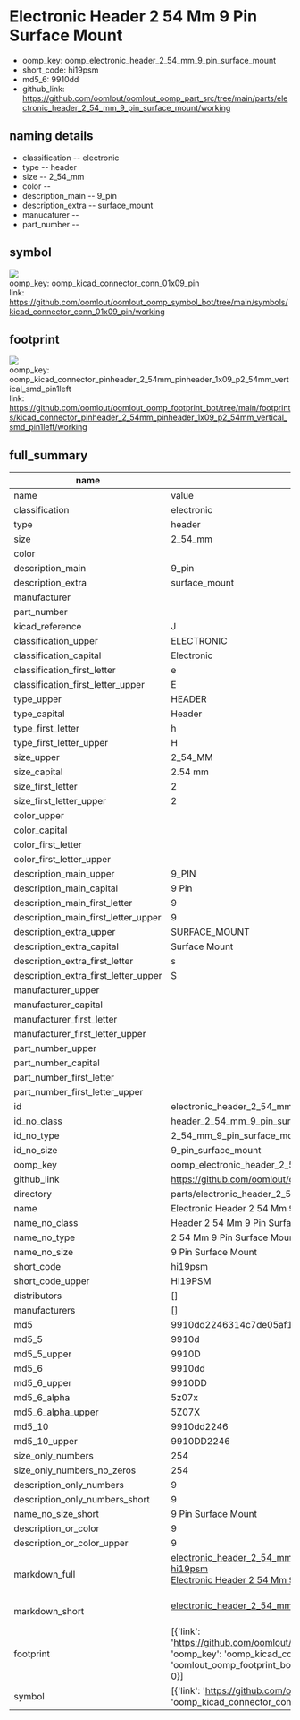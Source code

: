 # Electronic Header 2 54 Mm 9 Pin Surface Mount

  
* oomp_key: oomp_electronic_header_2_54_mm_9_pin_surface_mount 
* short_code: hi19psm
* md5_6: 9910dd  
* github_link: https://github.com/oomlout/oomlout_oomp_part_src/tree/main/parts/electronic_header_2_54_mm_9_pin_surface_mount/working  
## naming details
* classification -- electronic
* type -- header
* size -- 2_54_mm
* color -- 
* description_main -- 9_pin
* description_extra -- surface_mount
* manucaturer -- 
* part_number -- 



## symbol

![](symbol/{index}/working/working_600.png)  
oomp_key: oomp_kicad_connector_conn_01x09_pin  
link: https://github.com/oomlout/oomlout_oomp_symbol_bot/tree/main/symbols/kicad_connector_conn_01x09_pin/working  

## footprint

![](footprint/{index}/working/working_600.png)  
oomp_key: oomp_kicad_connector_pinheader_2_54mm_pinheader_1x09_p2_54mm_vertical_smd_pin1left  
link: https://github.com/oomlout/oomlout_oomp_footprint_bot/tree/main/footprints/kicad_connector_pinheader_2_54mm_pinheader_1x09_p2_54mm_vertical_smd_pin1left/working  

## full_summary
| name | value | 
| --- | --- | 
| name | value | 
| classification | electronic | 
| type | header | 
| size | 2_54_mm | 
| color |  | 
| description_main | 9_pin | 
| description_extra | surface_mount | 
| manufacturer |  | 
| part_number |  | 
| kicad_reference | J | 
| classification_upper | ELECTRONIC | 
| classification_capital | Electronic | 
| classification_first_letter | e | 
| classification_first_letter_upper | E | 
| type_upper | HEADER | 
| type_capital | Header | 
| type_first_letter | h | 
| type_first_letter_upper | H | 
| size_upper | 2_54_MM | 
| size_capital | 2.54 mm | 
| size_first_letter | 2 | 
| size_first_letter_upper | 2 | 
| color_upper |  | 
| color_capital |  | 
| color_first_letter |  | 
| color_first_letter_upper |  | 
| description_main_upper | 9_PIN | 
| description_main_capital | 9 Pin | 
| description_main_first_letter | 9 | 
| description_main_first_letter_upper | 9 | 
| description_extra_upper | SURFACE_MOUNT | 
| description_extra_capital | Surface Mount | 
| description_extra_first_letter | s | 
| description_extra_first_letter_upper | S | 
| manufacturer_upper |  | 
| manufacturer_capital |  | 
| manufacturer_first_letter |  | 
| manufacturer_first_letter_upper |  | 
| part_number_upper |  | 
| part_number_capital |  | 
| part_number_first_letter |  | 
| part_number_first_letter_upper |  | 
| id | electronic_header_2_54_mm_9_pin_surface_mount | 
| id_no_class | header_2_54_mm_9_pin_surface_mount | 
| id_no_type | 2_54_mm_9_pin_surface_mount | 
| id_no_size | 9_pin_surface_mount | 
| oomp_key | oomp_electronic_header_2_54_mm_9_pin_surface_mount | 
| github_link | https://github.com/oomlout/oomlout_oomp_part_src/tree/main/parts/electronic_header_2_54_mm_9_pin_surface_mount/working | 
| directory | parts/electronic_header_2_54_mm_9_pin_surface_mount | 
| name | Electronic Header 2 54 Mm 9 Pin Surface Mount | 
| name_no_class | Header 2 54 Mm 9 Pin Surface Mount | 
| name_no_type | 2 54 Mm 9 Pin Surface Mount | 
| name_no_size | 9 Pin Surface Mount | 
| short_code | hi19psm | 
| short_code_upper | HI19PSM | 
| distributors | [] | 
| manufacturers | [] | 
| md5 | 9910dd2246314c7de05af11438fcb989 | 
| md5_5 | 9910d | 
| md5_5_upper | 9910D | 
| md5_6 | 9910dd | 
| md5_6_upper | 9910DD | 
| md5_6_alpha | 5z07x | 
| md5_6_alpha_upper | 5Z07X | 
| md5_10 | 9910dd2246 | 
| md5_10_upper | 9910DD2246 | 
| size_only_numbers | 254 | 
| size_only_numbers_no_zeros | 254 | 
| description_only_numbers | 9 | 
| description_only_numbers_short | 9 | 
| name_no_size_short | 9 Pin Surface Mount | 
| description_or_color | 9 | 
| description_or_color_upper | 9 | 
| markdown_full | [electronic_header_2_54_mm_9_pin_surface_mount](https://github.com/oomlout/oomlout_oomp_part_src/tree/main/parts/electronic_header_2_54_mm_9_pin_surface_mount/working)<br>[hi19psm](https://github.com/oomlout/oomlout_oomp_part_src/tree/main/parts/electronic_header_2_54_mm_9_pin_surface_mount/working)<br>[Electronic Header 2 54 Mm 9 Pin Surface Mount](https://github.com/oomlout/oomlout_oomp_part_src/tree/main/parts/electronic_header_2_54_mm_9_pin_surface_mount/working)<br><br> | 
| markdown_short | [electronic_header_2_54_mm_9_pin_surface_mount](https://github.com/oomlout/oomlout_oomp_part_src/tree/main/parts/electronic_header_2_54_mm_9_pin_surface_mount/working)<br><br> | 
| footprint | [{'link': 'https://github.com/oomlout/oomlout_oomp_footprint_bot/tree/main/foootprntss/kicad_connector_pinheader_2_54mm_pinheader_1x09_p2_54mm_vertical_smd_pin1left', 'oomp_key': 'oomp_kicad_connector_pinheader_2_54mm_pinheader_1x09_p2_54mm_vertical_smd_pin1left', 'directory': 'oomlout_oomp_footprint_bot/footprints/kicad_connector_pinheader_2_54mm_pinheader_1x09_p2_54mm_vertical_smd_pin1left//working/working.kicad_mod', 'index': 0}] | 
| symbol | [{'link': 'https://github.com/oomlout/oomlout_oomp_symbol_bot/tree/main/symbols/kicad_connector_conn_01x09_pin', 'oomp_key': 'oomp_kicad_connector_conn_01x09_pin', 'directory': 'oomlout_oomp_symbol_bot/symbols/kicad_connector_conn_01x09_pin//working/working.kicad_sym', 'index': 0}] | 
